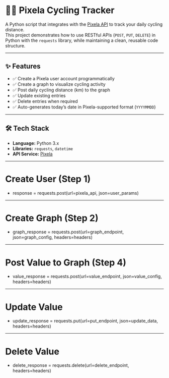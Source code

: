 # 🚴‍♂️ Pixela Cycling Tracker

A Python script that integrates with the [Pixela API](https://pixe.la/) to track your daily cycling distance.  
This project demonstrates how to use RESTful APIs (`POST`, `PUT`, `DELETE`) in Python with the `requests` library, while maintaining a clean, reusable code structure.

---

## ✨ Features

- ✅ Create a Pixela user account programmatically  
- ✅ Create a graph to visualize cycling activity  
- ✅ Post daily cycling distance (km) to the graph  
- ✅ Update existing entries  
- ✅ Delete entries when required  
- ✅ Auto-generates today’s date in Pixela-supported format (`YYYYMMDD`)  

---

## 🛠️ Tech Stack

- **Language:** Python 3.x  
- **Libraries:** `requests`, `datetime`  
- **API Service:** [Pixela](https://pixe.la)  

---

# Create User (Step 1)
- response = requests.post(url=pixela_api, json=user_params)
---

# Create Graph (Step 2)
- graph_response = requests.post(url=graph_endpoint, json=graph_config, headers=headers)
---

# Post Value to Graph (Step 4)
- value_response = requests.post(url=value_endpoint, json=value_config, headers=headers)

---
# Update Value
- update_response = requests.put(url=put_endpoint, json=update_data, headers=headers)

---
# Delete Value
- delete_response = requests.delete(url=delete_endpoint, headers=headers)
